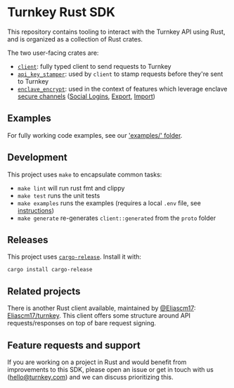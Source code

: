 # Turnkey Rust SDK

This repository contains tooling to interact with the Turnkey API using Rust, and is organized as a collection of Rust crates.

The two user-facing crates are:
* [`client`](./client/README.md): fully typed client to send requests to Turnkey
* [`api_key_stamper`](./api_key_stamper/README.md): used by `client` to stamp requests before they're sent to Turnkey
* [`enclave_encrypt`](./enclave_encrypt/README.md): used in the context of features which leverage enclave [secure channels](https://docs.turnkey.com/security/enclave-secure-channels) ([Social Logins](https://docs.turnkey.com/authentication/social-logins), [Export](https://docs.turnkey.com/wallets/export-wallets), [Import](https://docs.turnkey.com/wallets/import-wallets))

## Examples

For fully working code examples, see our ['examples/' folder](./examples/README.md).

## Development

This project uses `make` to encapsulate common tasks:
* `make lint` will run rust fmt and clippy
* `make test` runs the unit tests
* `make examples` runs the examples (requires a local `.env` file, see [instructions](./examples/README.md))
* `make generate` re-generates `client::generated` from the `proto` folder

## Releases

This project uses [`cargo-release`](https://github.com/crate-ci/cargo-release). Install it with:
```
cargo install cargo-release
```

## Related projects

There is another Rust client available, maintained by [@Eliascm17](https://github.com/Eliascm17): [Eliascm17/turnkey](https://github.com/Eliascm17/turnkey). This client offers some structure around API requests/responses on top of bare request signing.

## Feature requests and support

If you are working on a project in Rust and would benefit from improvements to this SDK, please open an issue or get in touch with us (hello@turnkey.com) and we can discuss prioritizing this.
